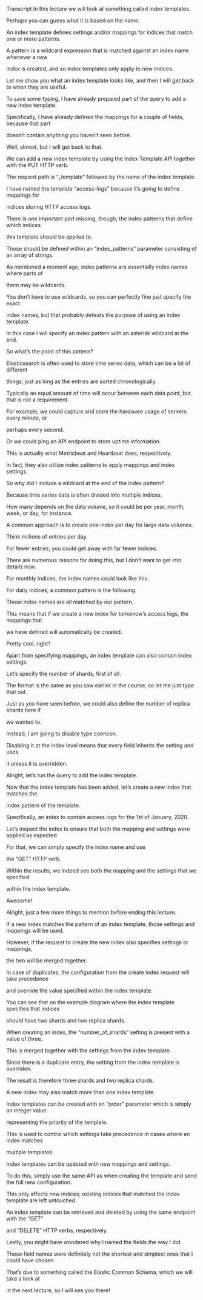 Transcript
In this lecture we will look at something called index templates.

Perhaps you can guess what it is based on the name.

An index template defines settings and/or mappings for indices that match one or more patterns.

A pattern is a wildcard expression that is matched against an index name whenever a new

index is created, and so index templates only apply to new indices.

Let me show you what an index template looks like, and then I will get back to when they are useful.

To save some typing, I have already prepared part of the query to add a new index template.

Specifically, I have already defined the mappings for a couple of fields, because that part

doesn’t contain anything you haven’t seen before.

Well, almost, but I will get back to that.

We can add a new index template by using the Index Template API together with the PUT HTTP verb.

The request path is “_template” followed by the name of the index template.

I have named the template “access-logs” because it’s going to define mappings for

indices storing HTTP access logs.

There is one important part missing, though; the index patterns that define which indices

this template should be applied to.

Those should be defined within an “index_patterns” parameter consisting of an array of strings.

As mentioned a moment ago, index patterns are essentially index names where parts of

them may be wildcards.

You don’t have to use wildcards, so you can perfectly fine just specify the exact

index names, but that probably defeats the purpose of using an index template.

In this case I will specify an index pattern with an asterisk wildcard at the end.

So what’s the point of this pattern?

Elasticsearch is often used to store time series data, which can be a lot of different

things, just as long as the entries are sorted chronologically.

Typically an equal amount of time will occur between each data point, but that is not a requirement.

For example, we could capture and store the hardware usage of servers every minute, or

perhaps every second.

Or we could ping an API endpoint to store uptime information.

This is actually what Metricbeat and Heartbeat does, respectively.

In fact, they also utilize index patterns to apply mappings and index settings.

So why did I include a wildcard at the end of the index pattern?

Because time series data is often divided into multiple indices.

How many depends on the data volume, so it could be per year, month, week, or day, for instance.

A common approach is to create one index per day for large data volumes.

Think millions of entries per day.

For fewer entries, you could get away with far fewer indices.

There are numerous reasons for doing this, but I don’t want to get into details now.

For monthly indices, the index names could look like this.

For daily indices, a common pattern is the following.

Those index names are all matched by our pattern.

This means that if we create a new index for tomorrow’s access logs, the mappings that

we have defined will automatically be created.

Pretty cool, right?

Apart from specifying mappings, an index template can also contain index settings.

Let’s specify the number of shards, first of all.

The format is the same as you saw earlier in the course, so let me just type that out.

Just as you have seen before, we could also define the number of replica shards here if

we wanted to.

Instead, I am going to disable type coercion.

Disabling it at the index level means that every field inherits the setting and uses

it unless it is overridden.

Alright, let’s run the query to add the index template.

Now that the index template has been added, let’s create a new index that matches the

index pattern of the template.

Specifically, an index to contain access logs for the 1st of January, 2020.

Let’s inspect the index to ensure that both the mapping and settings were applied as expected.

For that, we can simply specify the index name and use

the “GET” HTTP verb.

Within the results, we indeed see both the mapping and the settings that we specified

within the index template.

Awesome!

Alright, just a few more things to mention before ending this lecture.

If a new index matches the pattern of an index template, those settings and mappings will be used.

However, if the request to create the new index also specifies settings or mappings,

the two will be merged together.

In case of duplicates, the configuration from the create index request will take precedence

and override the value specified within the index template.

You can see that on the example diagram where the index template specifies that indices

should have two shards and two replica shards.

When creating an index, the “number_of_shards” setting is present with a value of three.

This is merged together with the settings from the index template.

Since there is a duplicate entry, the setting from the index template is overriden.

The result is therefore three shards and two replica shards.

A new index may also match more than one index template.

Index templates can be created with an “order” parameter which is simply an integer value

representing the priority of the template.

This is used to control which settings take precedence in cases where an index matches

multiple templates.

Index templates can be updated with new mappings and settings.

To do this, simply use the same API as when creating the template and send the full new configuration.

This only affects new indices; existing indices that matched the index template are left untouched.

An index template can be retrieved and deleted by using the same endpoint with the “GET”

and “DELETE” HTTP verbs, respectively.

Lastly, you might have wondered why I named the fields the way I did.

Those field names were definitely not the shortest and simplest ones that I could have chosen.

That’s due to something called the Elastic Common Schema, which we will take a look at

in the next lecture, so I will see you there!

